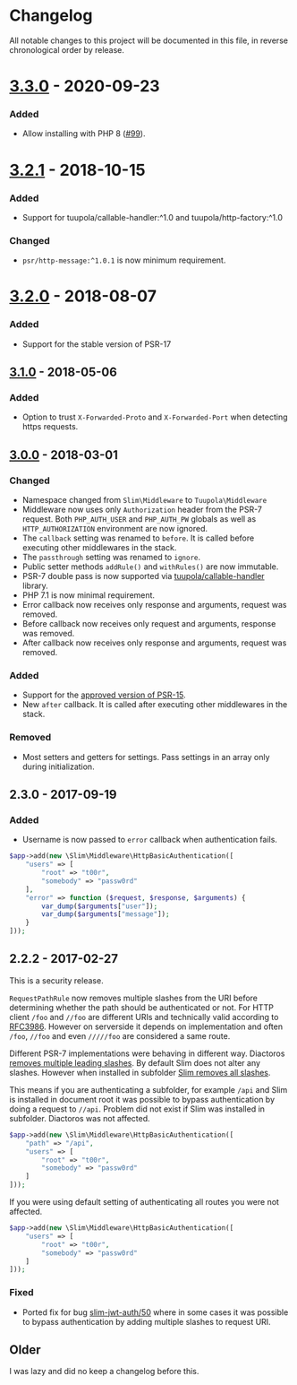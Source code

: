 # Changelog

All notable changes to this project will be documented in this file, in reverse chronological order by release.

# [3.3.0](https://github.com/tuupola//slim-basic-auth/compare/3.2.1...3.3.0) - 2020-09-23

### Added
- Allow installing with PHP 8 ([#99](https://github.com/tuupola/slim-basic-auth/pull/99/files)).

# [3.2.1](https://github.com/tuupola//slim-basic-auth/compare/3.2.0...3.2.1) - 2018-10-15
### Added
- Support for tuupola/callable-handler:^1.0 and tuupola/http-factory:^1.0

### Changed
- `psr/http-message:^1.0.1` is now minimum requirement.

# [3.2.0](https://github.com/tuupola//slim-basic-auth/compare/3.1.0...3.2.0) - 2018-08-07
### Added
- Support for the stable version of PSR-17

## [3.1.0](https://github.com/tuupola/slim-basic-auth/compare/3.0.0...3.1.0) - 2018-05-06
### Added
- Option to trust `X-Forwarded-Proto` and `X-Forwarded-Port` when detecting https requests.

## [3.0.0](https://github.com/tuupola/slim-basic-auth/compare/2.3.0...3.0.0) - 2018-03-01

### Changed
- Namespace changed from `Slim\Middleware` to `Tuupola\Middleware`
- Middleware now uses only `Authorization` header from the PSR-7 request. Both `PHP_AUTH_USER` and `PHP_AUTH_PW` globals as well as `HTTP_AUTHORIZATION` environment are now ignored.
- The `callback` setting was renamed to `before`. It is called before executing other middlewares in the stack.
- The `passthrough` setting was renamed to `ignore`.
- Public setter methods `addRule()` and `withRules()` are now immutable.
- PSR-7 double pass is now supported via [tuupola/callable-handler](https://github.com/tuupola/callable-handler) library.
- PHP 7.1 is now minimal requirement.
- Error callback now receives only response and arguments, request was removed.
- Before callback now receives only request and arguments, response was removed.
- After callback now receives only response and arguments, request was removed.

### Added
- Support for the [approved version of PSR-15](https://github.com/php-fig/http-server-middleware).
- New `after` callback. It is called after executing other middlewares in the stack.

### Removed
- Most setters and getters for settings. Pass settings in an array only during initialization.

## 2.3.0 - 2017-09-19

### Added

- Username is now passed to `error` callback when authentication fails.

```php
$app->add(new \Slim\Middleware\HttpBasicAuthentication([
    "users" => [
        "root" => "t00r",
        "somebody" => "passw0rd"
    ],
    "error" => function ($request, $response, $arguments) {
        var_dump($arguments["user"]);
        var_dump($arguments["message"]);
    }
]));
```

## 2.2.2 - 2017-02-27

This is a security release.

`RequestPathRule` now removes multiple slashes from the URI before determining whether the path should be authenticated or not. For HTTP client `/foo` and `//foo` are different URIs and technically valid according to [RFC3986](https://tools.ietf.org/html/rfc3986). However on serverside it depends on implementation and often `/foo`, `//foo` and even `/////foo` are considered a same route.

Different PSR-7 implementations were behaving in different way. Diactoros [removes multiple leading slashes](https://github.com/zendframework/zend-diactoros/blob/master/CHANGELOG.md#104---2015-06-23). By default Slim does not alter any slashes. However when installed in subfolder [Slim removes all slashes](https://github.com/slimphp/Slim/issues/1554).

This means if you are authenticating a subfolder, for example `/api` and Slim is installed in document root it was possible to bypass authentication by doing a request to `//api`. Problem did not exist if Slim was installed in subfolder. Diactoros was not affected.

```php
$app->add(new \Slim\Middleware\HttpBasicAuthentication([
    "path" => "/api",
    "users" => [
        "root" => "t00r",
        "somebody" => "passw0rd"
    ]
]));
```

If you were using default setting of authenticating all routes you were not affected.

```php
$app->add(new \Slim\Middleware\HttpBasicAuthentication([
    "users" => [
        "root" => "t00r",
        "somebody" => "passw0rd"
    ]
]));
```

### Fixed

- Ported fix for bug [slim-jwt-auth/50](https://github.com/tuupola/slim-jwt-auth/issues/50) where in some cases it was possible to bypass authentication by adding multiple slashes to request URI.

## Older

I was lazy and did no keep a changelog before this.